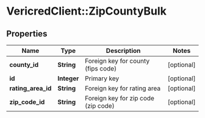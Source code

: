 # VericredClient::ZipCountyBulk

## Properties
Name | Type | Description | Notes
------------ | ------------- | ------------- | -------------
**county_id** | **String** | Foreign key for county (fips code) | [optional] 
**id** | **Integer** | Primary key | [optional] 
**rating_area_id** | **String** | Foreign key for rating area | [optional] 
**zip_code_id** | **String** | Foreign key for zip code (zip code) | [optional] 


